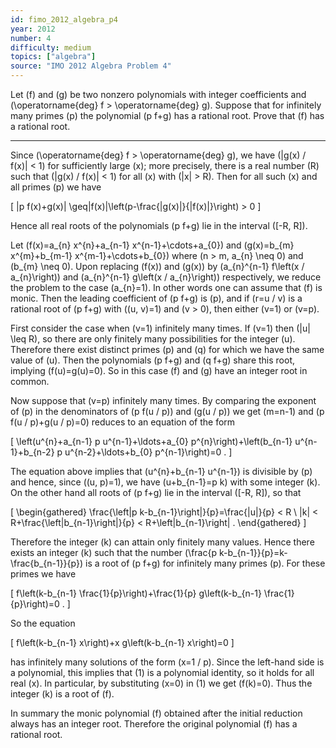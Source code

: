 ```yaml
---
id: fimo_2012_algebra_p4
year: 2012
number: 4
difficulty: medium
topics: ["algebra"]
source: "IMO 2012 Algebra Problem 4"
---
```


Let \(f\) and \(g\) be two nonzero polynomials with integer coefficients and \(\operatorname{deg} f > \operatorname{deg} g\). Suppose that for infinitely many primes \(p\) the polynomial \(p f+g\) has a rational root. Prove that \(f\) has a rational root.

---
Since \(\operatorname{deg} f > \operatorname{deg} g\), we have \(|g(x) / f(x)| < 1\) for sufficiently large \(x\); more precisely, there is a real number \(R\) such that \(|g(x) / f(x)| < 1\) for all \(x\) with \(|x| > R\). Then for all such \(x\) and all primes \(p\) we have

\[
|p f(x)+g(x)| \geq|f(x)|\left(p-\frac{|g(x)|}{|f(x)|}\right) > 0
\]

Hence all real roots of the polynomials \(p f+g\) lie in the interval \([-R, R]\).

Let \(f(x)=a_{n} x^{n}+a_{n-1} x^{n-1}+\cdots+a_{0}\) and \(g(x)=b_{m} x^{m}+b_{m-1} x^{m-1}+\cdots+b_{0}\) where \(n > m, a_{n} \neq 0\) and \(b_{m} \neq 0\). Upon replacing \(f(x)\) and \(g(x)\) by \(a_{n}^{n-1} f\left(x / a_{n}\right)\) and \(a_{n}^{n-1} g\left(x / a_{n}\right)\) respectively, we reduce the problem to the case \(a_{n}=1\). In other words one can assume that \(f\) is monic. Then the leading coefficient of \(p f+g\) is \(p\), and if \(r=u / v\) is a rational root of \(p f+g\) with \((u, v)=1\) and \(v > 0\), then either \(v=1\) or \(v=p\).

First consider the case when \(v=1\) infinitely many times. If \(v=1\) then \(|u| \leq R\), so there are only finitely many possibilities for the integer \(u\). Therefore there exist distinct primes \(p\) and \(q\) for which we have the same value of \(u\). Then the polynomials \(p f+g\) and \(q f+g\) share this root, implying \(f(u)=g(u)=0\). So in this case \(f\) and \(g\) have an integer root in common.

Now suppose that \(v=p\) infinitely many times. By comparing the exponent of \(p\) in the denominators of \(p f(u / p)\) and \(g(u / p)\) we get \(m=n-1\) and \(p f(u / p)+g(u / p)=0\) reduces to an equation of the form

\[
\left(u^{n}+a_{n-1} p u^{n-1}+\ldots+a_{0} p^{n}\right)+\left(b_{n-1} u^{n-1}+b_{n-2} p u^{n-2}+\ldots+b_{0} p^{n-1}\right)=0 .
\]

The equation above implies that \(u^{n}+b_{n-1} u^{n-1}\) is divisible by \(p\) and hence, since \((u, p)=1\), we have \(u+b_{n-1}=p k\) with some integer \(k\). On the other hand all roots of \(p f+g\) lie in the interval \([-R, R]\), so that

\[
\begin{gathered}
\frac{\left|p k-b_{n-1}\right|}{p}=\frac{|u|}{p} < R \\
|k| < R+\frac{\left|b_{n-1}\right|}{p} < R+\left|b_{n-1}\right| .
\end{gathered}
\]

Therefore the integer \(k\) can attain only finitely many values. Hence there exists an integer \(k\) such that the number \(\frac{p k-b_{n-1}}{p}=k-\frac{b_{n-1}}{p}\) is a root of \(p f+g\) for infinitely many primes \(p\). For these primes we have

\[
f\left(k-b_{n-1} \frac{1}{p}\right)+\frac{1}{p} g\left(k-b_{n-1} \frac{1}{p}\right)=0 .
\]

So the equation

\[
f\left(k-b_{n-1} x\right)+x g\left(k-b_{n-1} x\right)=0
\]

has infinitely many solutions of the form \(x=1 / p\). Since the left-hand side is a polynomial, this implies that (1) is a polynomial identity, so it holds for all real \(x\). In particular, by substituting \(x=0\) in (1) we get \(f(k)=0\). Thus the integer \(k\) is a root of \(f\).

In summary the monic polynomial \(f\) obtained after the initial reduction always has an integer root. Therefore the original polynomial \(f\) has a rational root.
